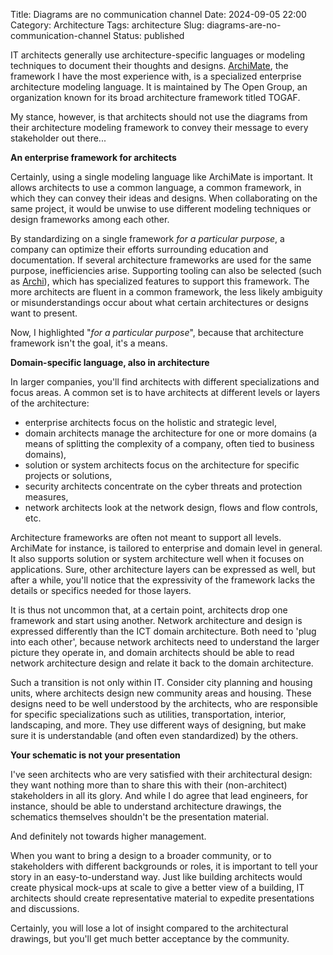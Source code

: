 Title: Diagrams are no communication channel
Date: 2024-09-05 22:00
Category: Architecture
Tags: architecture
Slug: diagrams-are-no-communication-channel
Status: published

IT architects generally use architecture-specific languages or modeling
techniques to document their thoughts and designs. [ArchiMate](https://www.opengroup.org/archimate-forum/archimate-overview),
the framework I have the most experience with, is a specialized enterprise
architecture modeling language. It is maintained by The Open Group, an organization
known for its broad architecture framework titled TOGAF.

My stance, however, is that architects should not use the diagrams from their
architecture modeling framework to convey their message to every stakeholder
out there...

<!-- PELICAN_END_SUMMARY -->

**An enterprise framework for architects**

Certainly, using a single modeling language like ArchiMate is important.
It allows architects to use a common language, a common framework,
in which they can convey their ideas and designs. When collaborating on
the same project, it would be unwise to use different modeling techniques
or design frameworks among each other.

By standardizing on a single framework *for a particular purpose*, a company
can optimize their efforts surrounding education and documentation. If several 
architecture frameworks are used for the same purpose, inefficiencies arise.
Supporting tooling can also be selected (such as 
[Archi](https://www.archimatetool.com/)), which has specialized features to support
this framework.  The more architects are fluent in a common framework, the less
likely ambiguity or misunderstandings occur about what certain architectures or
designs want to present.

Now, I highlighted "*for a particular purpose*", because that architecture
framework isn't the goal, it's a means.

**Domain-specific language, also in architecture**

In larger companies, you'll find architects with different specializations
and focus areas. A common set is to have architects at different levels
or layers of the architecture:

- enterprise architects focus on the holistic and strategic level, 
- domain architects manage the architecture for one or more domains (a means of splitting the complexity
of a company, often tied to business domains), 
- solution or system architects focus on the architecture for specific projects or solutions, 
- security architects concentrate on the cyber threats and protection measures, 
- network architects look at the network design, flows and flow controls,
etc.

Architecture frameworks are often not meant to support all levels. ArchiMate
for instance, is tailored to enterprise and domain level in general. It also
supports solution or system architecture well when it focuses
on applications. Sure, other architecture layers can be expressed as well, but
after a while, you'll notice that the expressivity of the framework lacks the
details or specifics needed for those layers.

It is thus not uncommon that, at a certain point, architects drop one framework 
and start using another. Network architecture and design is expressed differently
than the ICT domain architecture. Both need to 'plug into each other',
because network architects need to understand the larger picture they operate
in, and domain architects should be able to read network architecture design
and relate it back to the domain architecture.

Such a transition is not only within IT. Consider city planning and
housing units, where architects design new community areas and housing.
These designs need to be well understood by the architects, who are
responsible for specific specializations such as utilities, transportation,
interior, landscaping, and more. They use different ways of designing, but
make sure it is understandable (and often even standardized) by the others.

**Your schematic is not your presentation**

I've seen architects who are very satisfied with their architectural
design: they want nothing more than to share this with their
(non-architect) stakeholders in all its glory. And while I do agree that lead
engineers, for instance, should be able to understand architecture drawings, the
schematics themselves shouldn't be the presentation material.

And definitely not towards higher management.

When you want to bring a design to a broader community, or to stakeholders
with different backgrounds or roles, it is important to tell your story
in an easy-to-understand way. Just like building architects would create
physical mock-ups at scale to give a better view of a building, IT
architects should create representative material to expedite
presentations and discussions.

Certainly, you will lose a lot of insight compared to the architectural
drawings, but you'll get much better acceptance by the community.


